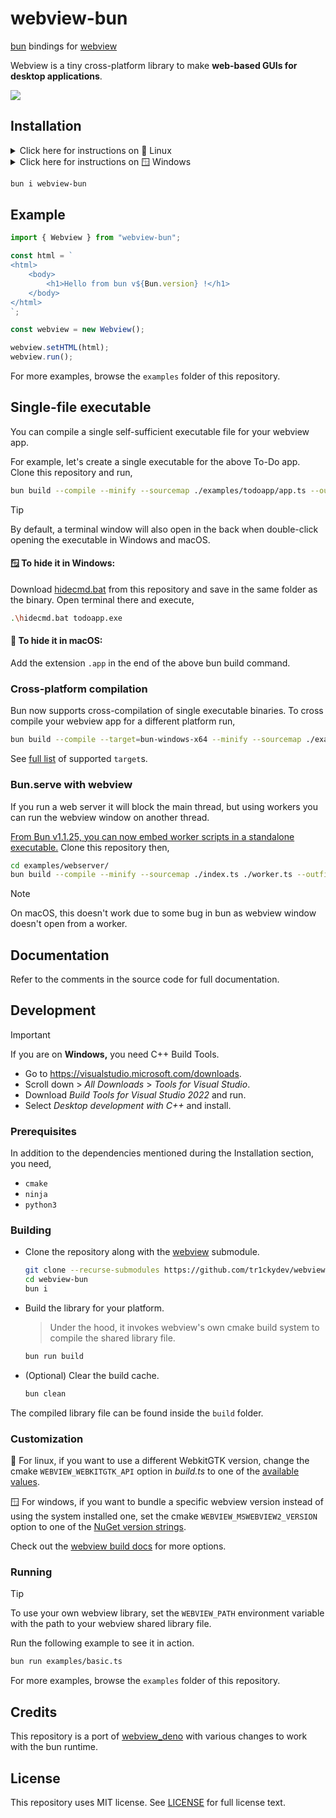 # webview-bun

[bun](https://bun.sh/) bindings for [webview](https://github.com/webview/webview/)

Webview is a tiny cross-platform library to make **web-based GUIs for desktop applications**.

![](banner.png)

## Installation

<details>
  <summary>Click here for instructions on 🐧 Linux</summary>
  The compiled linux library in this package requires GTK 4 and WebkitGTK 6.

> To use a different version, see Development section below.

- Debian-based systems: `apt install libgtk-4-1 libwebkitgtk-6.0-4 libwebkitgtk-6.0-dev`
- Arch-based systems: `yay -S gtk4 webkitgtk-6.0`
- Fedora-based systems: `dnf install gtk4 webkitgtk6.0`
</details>

<details>
  <summary>Click here for instructions on 🪟 Windows</summary>
  The compiled windows library in this package does not bundle any webview version with itself but rather uses the system installed one.

> To bundle a specific version, see Development section below.

The <a href="https://developer.microsoft.com/en-us/microsoft-edge/webview2/">Microsoft Edge WebView2</a> runtime is required to be installed on the system for any version of Windows before Windows 11.
To manually update or install the latest version, follow the steps <a href="https://github.com/MicrosoftEdge/WebView2Feedback/issues/3371#issuecomment-1500917825">here</a>.

</details>

```bash
bun i webview-bun
```

## Example

```typescript
import { Webview } from "webview-bun";

const html = `
<html>
    <body>
        <h1>Hello from bun v${Bun.version} !</h1>
    </body>
</html>
`;

const webview = new Webview();

webview.setHTML(html);
webview.run();
```

For more examples, browse the `examples` folder of this repository.

## Single-file executable

You can compile a single self-sufficient executable file for your webview app.

For example, let's create a single executable for the above To-Do app. Clone this repository and run,

```bash
bun build --compile --minify --sourcemap ./examples/todoapp/app.ts --outfile todoapp
```

> [!TIP]  
> By default, a terminal window will also open in the back when double-click opening the executable in Windows and macOS.
>
> #### 🪟 To hide it in Windows:
>
> Download [hidecmd.bat](https://github.com/tr1ckydev/webview-bun/blob/main/scripts/hidecmd.bat) from this repository and save in the same folder as the binary. Open terminal there and execute,
>
> ```bash
> .\hidecmd.bat todoapp.exe
> ```
>
> #### 🍎 To hide it in macOS:
>
> Add the extension `.app` in the end of the above bun build command.

### Cross-platform compilation

Bun now supports cross-compilation of single executable binaries. To cross compile your webview app for a different platform run,

```bash
bun build --compile --target=bun-windows-x64 --minify --sourcemap ./examples/todoapp/app.ts --outfile todoapp
```

See [full list](https://github.com/oven-sh/bun/blob/main/docs/bundler/executables.md#supported-targets) of supported `target`s.

### Bun.serve with webview

If you run a web server it will block the main thread, but using workers you can run the webview window on another thread.

[From Bun v1.1.25, you can now embed worker scripts in a standalone executable.](https://bun.sh/blog/bun-v1.1.25#worker-in-standalone-executables) Clone this repository then,

```bash
cd examples/webserver/
bun build --compile --minify --sourcemap ./index.ts ./worker.ts --outfile webserver
```

> [!NOTE]
>
> On macOS, this doesn't work due to some bug in bun as webview window doesn't open from a worker.

## Documentation

Refer to the comments in the source code for full documentation.

## Development

> [!IMPORTANT]  
> If you are on **Windows,** you need C++ Build Tools.
>
> - Go to https://visualstudio.microsoft.com/downloads.
> - Scroll down > _All Downloads_ > _Tools for Visual Studio_.
> - Download _Build Tools for Visual Studio 2022_ and run.
> - Select _Desktop development with C++_ and install.

### Prerequisites

In addition to the dependencies mentioned during the Installation section, you need,

- `cmake`
- `ninja`
- `python3`

### Building

- Clone the repository along with the [webview](https://github.com/webview/webview) submodule.

  ```bash
  git clone --recurse-submodules https://github.com/tr1ckydev/webview-bun
  cd webview-bun
  bun i
  ```

- Build the library for your platform.

  > Under the hood, it invokes webview's own cmake build system to compile the shared library file.

  ```bash
  bun run build
  ```

- (Optional) Clear the build cache.

  ```bash
  bun clean
  ```

The compiled library file can be found inside the `build` folder.

### Customization

🐧 For linux, if you want to use a different WebkitGTK version, change the cmake `WEBVIEW_WEBKITGTK_API` option in _build.ts_ to one of the [available values](https://github.com/webview/webview?tab=readme-ov-file#linux-specific-options).

🪟 For windows, if you want to bundle a specific webview version instead of using the system installed one, set the cmake `WEBVIEW_MSWEBVIEW2_VERSION` option to one of the [NuGet version strings](https://www.nuget.org/packages/Microsoft.Web.WebView2/#versions-body-tab).

Check out the [webview build docs](https://github.com/webview/webview?tab=readme-ov-file#customization) for more options.

### Running

> [!TIP]
> To use your own webview library, set the `WEBVIEW_PATH` environment variable with the path to your webview shared library file.

Run the following example to see it in action.

```bash
bun run examples/basic.ts
```

For more examples, browse the `examples` folder of this repository.

## Credits

This repository is a port of [webview_deno](https://github.com/webview/webview_deno) with various changes to work with the bun runtime.

## License

This repository uses MIT license. See [LICENSE](https://github.com/tr1ckydev/webview-bun/blob/main/LICENSE) for full license text.
